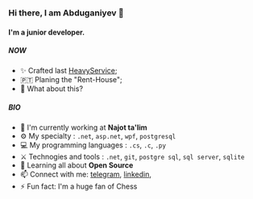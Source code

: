 ### Hi there, I am  Abduganiyev 👋

#### I'm a junior developer.

##### NOW

- ✨ Crafted last [HeavyService](https://github.com/redmindsteam/codestorm);
- 🇵🇹 Planing the "Rent-House";
- 🍑 What about this?

##### BIO

- 🏢 I'm currently working at **Najot ta'lim**
- ⚙️ My specialty : `.net`, `asp.net`, `wpf`, `postgresql`
- 💻 My programming languages : `.cs`, `.c`, `.py`
- ⚔️ Technogies and tools : `.net`, `git`, `postgre sql`, `sql server`, `sqlite`
- 🌱 Learning all about **Open Source**
- 📫 Connect with me: [telegram](https://t.me/DotnetUzDev), [linkedin](https://linkedin.com/in/Abduganiyev),
- ⚡️ Fun fact: I'm a huge fan of Chess
